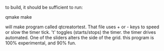 to build, it should be sufficient to run:

qmake
make

will make program called qtcreatortest.  That file uses + or - keys to speed or
slow the timer tick. 't' toggles (starts/stops) the timer.  the timer drives
automated.  One of the sliders alters the side of the grid. this program is
100% experimental, and 90% fun.

